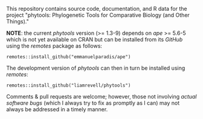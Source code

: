 This repository contains source code, documentation, and R data for the project "phytools: Phylogenetic Tools for Comparative Biology (and Other Things)."

**NOTE**: the current *phytools* version (>= 1.3-9) depends on *ape* >= 5.6-5 which is not yet available on CRAN but can be installed from its *GitHub* using the *remotes* package as follows:

```
remotes::install_github("emmanuelparadis/ape")
```

The development version of *phytools* can then in turn be installed using *remotes*:

```
remotes::install_github("liamrevell/phytools")
```

Comments & pull requests are welcome; however, those not involving *actual software bugs* (which I always try to fix as promptly as I can) may not always be addressed in a timely manner.
